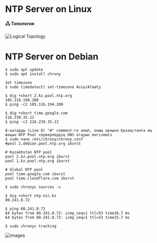 # NTP Server on Linux

#### 🖧 Топология
![Logical Topology](Topology/Topology_interVLANRouting_NAT_Linux.png)

# NTP Server on Debian

```shell
$ sudo apt update 
$ sudo apt install chrony
```

```shell
Set timezone
$ sudo timedatectl set-timezone Asia/Almaty
```

```shell
$ dig +short 2.kz.pool.ntp.org
185.116.194.200
$ ping -c2 185.116.194.200

$ dig +short time.google.com
216.239.35.12
$ ping -c2 216.239.35.12
```

```shell
8-қатарды (Line 8) "#" comment-ге алып, оның орнына Қазақстанға ең жақын NTP Pool серверлердің DNS атауын енгіземіз
$ sudo nano /etc/chrony/chrony.conf
#pool 2.debian.pool.ntp.org iburst

# Kazakhstan NTP pool
pool 2.kz.pool.ntp.org iburst
pool 1.kz.pool.ntp.org iburst

# Global NTP pool
pool time.google.com iburst
pool time.cloudflare.com iburst
```

```shell
$ sudo chronyc sources -v

$ dig +short ntp.nic.kz
80.241.0.72

$ ping 80.241.0.72
64 bytes from 80.241.0.72: icmp_seq=1 ttl=53 time16.7 ms
64 bytes from 80.241.0.72: icmp_seq=1 ttl=53 time15.7 ms

$ sudo chronyc tracking
```
![images](images/images.png)

```shell
```

```shell
```
